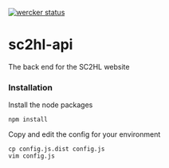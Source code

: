 [![wercker status](https://app.wercker.com/status/1d435567e0d30bfb64783b349a1a1183/m/master "wercker status")](https://app.wercker.com/project/bykey/1d435567e0d30bfb64783b349a1a1183)

# sc2hl-api
The back end for the SC2HL website

### Installation
Install the node packages
```
npm install
```

Copy and edit the config for your environment
```
cp config.js.dist config.js
vim config.js
```